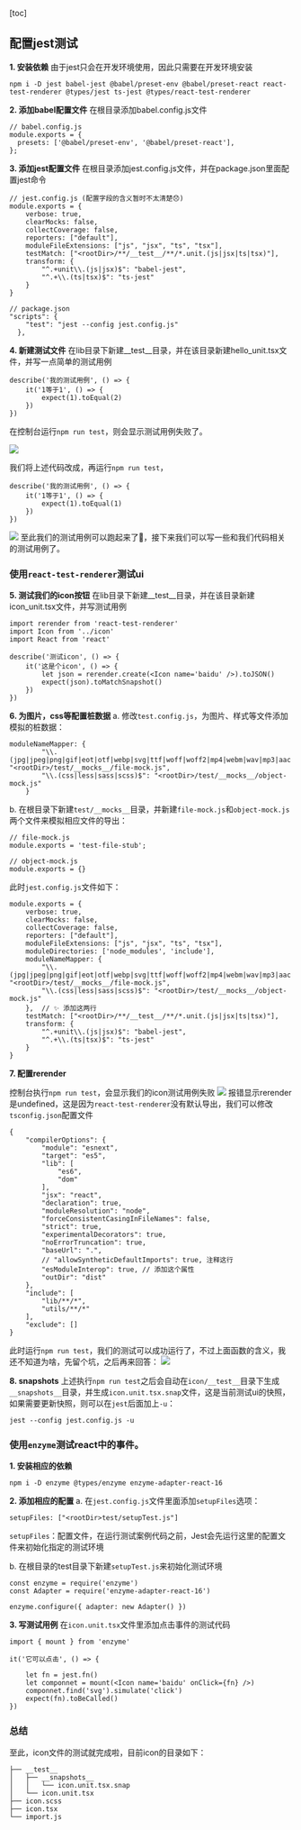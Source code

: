 [toc]
## 配置jest测试
**1. 安装依赖**
由于jest只会在开发环境使用，因此只需要在开发环境安装
```
npm i -D jest babel-jest @babel/preset-env @babel/preset-react react-test-renderer @types/jest ts-jest @types/react-test-renderer 
```
**2. 添加babel配置文件**
在根目录添加babel.config.js文件
```
// babel.config.js
module.exports = {
  presets: ['@babel/preset-env', '@babel/preset-react'],
};
```
**3. 添加jest配置文件**
在根目录添加jest.config.js文件，并在package.json里面配置jest命令
```
// jest.config.js (配置字段的含义暂时不太清楚😞)
module.exports = {
    verbose: true,
    clearMocks: false,
    collectCoverage: false,
    reporters: ["default"],
    moduleFileExtensions: ["js", "jsx", "ts", "tsx"],
    testMatch: ["<rootDir>/**/__test__/**/*.unit.(js|jsx|ts|tsx)"],
    transform: {
        "^.+unit\\.(js|jsx)$": "babel-jest",
        "^.+\\.(ts|tsx)$": "ts-jest"
    }
}

// package.json
"scripts": {
    "test": "jest --config jest.config.js"
  },
```
**4. 新建测试文件**
在lib目录下新建__test__目录，并在该目录新建hello_unit.tsx文件，并写一点简单的测试用例
```
describe('我的测试用例', () => {
    it('1等于1', () => {
        expect(1).toEqual(2)
    })
})
```
在控制台运行`npm run test`，则会显示测试用例失败了。

![](./images/12.png)

我们将上述代码改成，再运行`npm run test`，
```
describe('我的测试用例', () => {
    it('1等于1', () => {
        expect(1).toEqual(1)
    })
})
```
![](./images/14.png)
至此我们的测试用例可以跑起来了👏，接下来我们可以写一些和我们代码相关的测试用例了。

### 使用`react-test-renderer`测试ui
**5. 测试我们的icon按钮**
在lib目录下新建__test__目录，并在该目录新建icon_unit.tsx文件，并写测试用例
```
import rerender from 'react-test-renderer'
import Icon from '../icon'
import React from 'react'

describe('测试icon', () => {
    it('这是个icon', () => {
        let json = rerender.create(<Icon name='baidu' />).toJSON()
        expect(json).toMatchSnapshot()
    })
})
```
**6. 为图片，css等配置桩数据**
a. 修改`test.config.js`，为图片、样式等文件添加模拟的桩数据：
```
moduleNameMapper: {
        "\\.(jpg|jpeg|png|gif|eot|otf|webp|svg|ttf|woff|woff2|mp4|webm|wav|mp3|aac|oga)$": "<rootDir>/test/__mocks__/file-mock.js",
        "\\.(css|less|sass|scss)$": "<rootDir>/test/__mocks__/object-mock.js"
    }
```
b. 在根目录下新建`test/__mocks__`目录，并新建`file-mock.js`和`object-mock.js`两个文件来模拟相应文件的导出：
```
// file-mock.js
module.exports = 'test-file-stub';

// object-mock.js
module.exports = {}
```
此时`jest.config.js`文件如下：
```
module.exports = {
    verbose: true,
    clearMocks: false,
    collectCoverage: false,
    reporters: ["default"],
    moduleFileExtensions: ["js", "jsx", "ts", "tsx"],
    moduleDirectories: ['node_modules', 'include'],
    moduleNameMapper: {
        "\\.(jpg|jpeg|png|gif|eot|otf|webp|svg|ttf|woff|woff2|mp4|webm|wav|mp3|aac|oga)$": "<rootDir>/test/__mocks__/file-mock.js",
        "\\.(css|less|sass|scss)$": "<rootDir>/test/__mocks__/object-mock.js"
    },  // ✨ 添加这两行
    testMatch: ["<rootDir>/**/__test__/**/*.unit.(js|jsx|ts|tsx)"],
    transform: {
        "^.+unit\\.(js|jsx)$": "babel-jest",
        "^.+\\.(ts|tsx)$": "ts-jest"
    }
}
```
**7. 配置rerender**

控制台执行`npm run test`，会显示我们的icon测试用例失败
![](./images/13.png)
报错显示rerender是undefined，这是因为`react-test-renderer`没有默认导出，我们可以修改`tsconfig.json`配置文件
```
{
    "compilerOptions": {
        "module": "esnext",
        "target": "es5",
        "lib": [
            "es6",
            "dom"
        ],
        "jsx": "react",
        "declaration": true,
        "moduleResolution": "node",
        "forceConsistentCasingInFileNames": false,
        "strict": true,
        "experimentalDecorators": true,
        "noErrorTruncation": true,
        "baseUrl": ".",
        // "allowSyntheticDefaultImports": true, 注释这行
        "esModuleInterop": true, // 添加这个属性
        "outDir": "dist"
    },
    "include": [
        "lib/**/*",
        "utils/**/*"
    ],
    "exclude": []
}
```
此时运行`npm run test`，我们的测试可以成功运行了，不过上面函数的含义，我还不知道为啥，先留个坑，之后再来回答：
![](./images/15.png)

**8. snapshots**
上述执行`npm run test`之后会自动在`icon/__test__`目录下生成`__snapshots__`目录，并生成`icon.unit.tsx.snap`文件，这是当前测试ui的快照，如果需要更新快照，则可以在`jest`后面加上`-u`：
```
jest --config jest.config.js -u
```

### 使用`enzyme`测试react中的事件。
**1. 安装相应的依赖**
```
npm i -D enzyme @types/enzyme enzyme-adapter-react-16 
```
**2. 添加相应的配置**
a. 在`jest.config.js`文件里面添加`setupFiles`选项：
```
setupFiles: ["<rootDir>test/setupTest.js"]
```
`setupFiles`：配置文件，在运行测试案例代码之前，Jest会先运行这里的配置文件来初始化指定的测试环境

b. 在根目录的test目录下新建`setupTest.js`来初始化测试环境
```
const enzyme = require('enzyme')
const Adapter = require('enzyme-adapter-react-16')

enzyme.configure({ adapter: new Adapter() })
```
**3. 写测试用例**
在`icon.unit.tsx`文件里添加点击事件的测试代码
```
import { mount } from 'enzyme'

it('它可以点击', () => {

    let fn = jest.fn()
    let componnet = mount(<Icon name='baidu' onClick={fn} />)
    componnet.find('svg').simulate('click')
    expect(fn).toBeCalled()
})
```

### 总结
至此，icon文件的测试就完成啦，目前icon的目录如下：
```
├── __test__
│   ├── __snapshots__
│   │   └── icon.unit.tsx.snap
│   └── icon.unit.tsx
├── icon.scss
├── icon.tsx
└── import.js
```